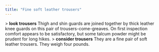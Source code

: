 ```yaml
---
title: "Fine soft leather trousers"
---
```


\> **look trousers**
Thigh and shin guards are joined together by thick leather knee guards
on this
pair of trousers-come-greaves. On first inspection comfort appears to
be
satisfactory, but some talcum powder might be prudent for long hikes.
\> **consider trousers**
They are a fine pair of soft leather trousers.
They weigh four pounds.